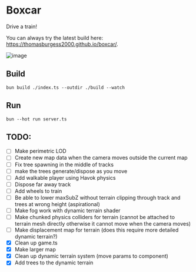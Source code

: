 # Boxcar

Drive a train!

You can always try the latest build here: https://thomasburgess2000.github.io/boxcar/.

![image](https://github.com/ThomasBurgess2000/boxcar/assets/14812407/4969bde8-4864-492e-b2f5-e5f6c755922c)

## Build

`bun build ./index.ts --outdir ./build --watch`

## Run

`bun --hot run server.ts`


## TODO:
- [ ] Make perimetric LOD
- [ ] Create new map data when the camera moves outside the current map
- [ ] Fix tree spawning in the middle of tracks
- [ ] make the trees generate/dispose as you move
- [ ] Add walkable player using Havok physics
- [ ] Dispose far away track
- [ ] Add wheels to train
- [ ] Be able to lower maxSubZ without terrain clipping through track and trees at wrong height (aspirational)
- [ ] Make fog work with dynamic terrain shader
- [ ] Make chunked physics colliders for terrain (cannot be attached to terrain mesh directly otherwise it cannot move when the camera moves)
- [ ] Make displacement map for terrain (does this require more detailed dynamic terrain?)
- [x] Clean up game.ts
- [x] Make larger map
- [x] Clean up dynamic terrain system (move params to component)
- [x] Add trees to the dynamic terrain
